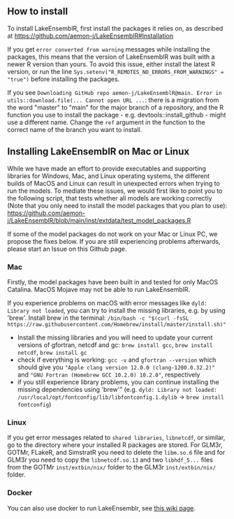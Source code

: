 ## How to install
To install LakeEnsemblR, first install the packages it relies on, as described at https://github.com/aemon-j/LakeEnsemblR#Installation

If you get `error converted from warning` messages while installing the packages, this means that the version of LakeEnsemblR was built with a newer R version than yours. To avoid this issue, either install the latest R version, or run the line `Sys.setenv("R_REMOTES_NO_ERRORS_FROM_WARNINGS" = "true")` before installing the packages. 

If you see `Downloading GitHub repo aemon-j/LakeEnsemblR@main. Error in utils::download.file(... Cannot open URL ...`: there is a migration from the word "master" to "main" for the major branch of a repository, and the R function you use to install the package - e.g. devtools::install_github - might use a different name. Change the `ref` argument in the function to the correct name of the branch you want to install. 

## Installing LakeEnsemblR on Mac or Linux
While we have made an effort to provide executables and supporting libraries for Windows, Mac, and Linux operating systems, the different builds of MacOS and Linux can result in unexpected errors when trying to run the models. To mediate these issues, we would first like to point you to the following script, that tests whether all models are working correctly (Note that you only need to install the model packages that you plan to use): https://github.com/aemon-j/LakeEnsemblR/blob/main/inst/extdata/test_model_packages.R 

If some of the model packages do not work on your Mac or Linux PC, we propose the fixes below. If you are still experiencing problems afterwards, please start an Issue on this Github page.  

### Mac
Firstly, the model packages have been built in and tested for only MacOS Catalina. MacOS Mojave may not be able to run LakeEnsemblR. 

If you experience problems on macOS with error messages like `dyld: Library not loaded`, you can try to install the missing libraries, e.g. by using 'brew'. Install brew in the terminal: `/bin/bash -c "$(curl -fsSL https://raw.githubusercontent.com/Homebrew/install/master/install.sh)"`
-	Install the missing libraries and you will need to update your current versions of gfortran, netcdf and gc: `brew install gcc`, `brew install netcdf`, `brew install gc`
-	check if everything is working: `gcc -v` and `gfortran --version` which should give you `"Apple clang version 12.0.0 (clang-1200.0.32.2)"` and `"GNU Fortran (Homebrew GCC 10.2.0) 10.2.0"`, respectively
-	if you still experience library problems, you can continue installing the missing dependencies using 'brew'” (e.g. `dyld: Library not loaded: /usr/local/opt/fontconfig/lib/libfontconfig.1.dylib` -> `brew install fontconfig`)
### Linux
If you get error messages related to `shared libraries`, `libnetcdf`, or similar, go to the directory where your installed R packages are stored. For GLM3r, GOTMr, FLakeR, and SimstratR you need to delete the `libm.so.6` file and for GLM3r you need to copy the `libnetcdf.so.13` and two `libhdf_5...` files from the GOTMr `inst/extbin/nix/` folder to the GLM3r `inst/extbin/nix/` folder.


### Docker
You can also use docker to run LakeEnsemblr, see [this wiki page](https://github.com/aemon-j/LakeEnsemblR/wiki/Docker).
